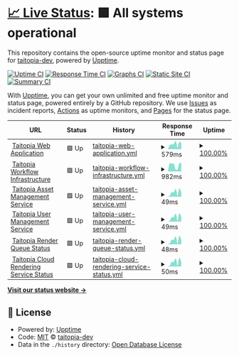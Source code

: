 # [📈 Live Status](https://status.taitopia.design): <!--live status--> **🟩 All systems operational**

This repository contains the open-source uptime monitor and status page for [taitopia-dev](https://status.taitopia.design), powered by [Upptime](https://github.com/upptime/upptime).

[![Uptime CI](https://github.com/taitopia-dev/taitopia-status-page/workflows/Uptime%20CI/badge.svg)](https://github.com/taitopia-dev/taitopia-status-page/actions?query=workflow%3A%22Uptime+CI%22)
[![Response Time CI](https://github.com/taitopia-dev/taitopia-status-page/workflows/Response%20Time%20CI/badge.svg)](https://github.com/taitopia-dev/taitopia-status-page/actions?query=workflow%3A%22Response+Time+CI%22)
[![Graphs CI](https://github.com/taitopia-dev/taitopia-status-page/workflows/Graphs%20CI/badge.svg)](https://github.com/taitopia-dev/taitopia-status-page/actions?query=workflow%3A%22Graphs+CI%22)
[![Static Site CI](https://github.com/taitopia-dev/taitopia-status-page/workflows/Static%20Site%20CI/badge.svg)](https://github.com/taitopia-dev/taitopia-status-page/actions?query=workflow%3A%22Static+Site+CI%22)
[![Summary CI](https://github.com/taitopia-dev/taitopia-status-page/workflows/Summary%20CI/badge.svg)](https://github.com/taitopia-dev/taitopia-status-page/actions?query=workflow%3A%22Summary+CI%22)

With [Upptime](https://upptime.js.org), you can get your own unlimited and free uptime monitor and status page, powered entirely by a GitHub repository. We use [Issues](https://github.com/taitopia-dev/taitopia-status-page/issues) as incident reports, [Actions](https://github.com/taitopia-dev/taitopia-status-page/actions) as uptime monitors, and [Pages](https://status.taitopia.design) for the status page.

<!--start: status pages-->
<!-- This summary is generated by Upptime (https://github.com/upptime/upptime) -->
<!-- Do not edit this manually, your changes will be overwritten -->
<!-- prettier-ignore -->
| URL | Status | History | Response Time | Uptime |
| --- | ------ | ------- | ------------- | ------ |
| <img alt="" src="https://icons.duckduckgo.com/ip3/app.taitopia.design.ico" height="13"> [Taitopia Web Application](https://app.taitopia.design) | 🟩 Up | [taitopia-web-application.yml](https://github.com/taitopia-dev/taitopia-status-page/commits/HEAD/history/taitopia-web-application.yml) | <details><summary><img alt="Response time graph" src="./graphs/taitopia-web-application/response-time-week.png" height="20"> 579ms</summary><br><a href="https://status.taitopia.design/history/taitopia-web-application"><img alt="Response time 463" src="https://img.shields.io/endpoint?url=https%3A%2F%2Fraw.githubusercontent.com%2Ftaitopia-dev%2Ftaitopia-status-page%2FHEAD%2Fapi%2Ftaitopia-web-application%2Fresponse-time.json"></a><br><a href="https://status.taitopia.design/history/taitopia-web-application"><img alt="24-hour response time 743" src="https://img.shields.io/endpoint?url=https%3A%2F%2Fraw.githubusercontent.com%2Ftaitopia-dev%2Ftaitopia-status-page%2FHEAD%2Fapi%2Ftaitopia-web-application%2Fresponse-time-day.json"></a><br><a href="https://status.taitopia.design/history/taitopia-web-application"><img alt="7-day response time 579" src="https://img.shields.io/endpoint?url=https%3A%2F%2Fraw.githubusercontent.com%2Ftaitopia-dev%2Ftaitopia-status-page%2FHEAD%2Fapi%2Ftaitopia-web-application%2Fresponse-time-week.json"></a><br><a href="https://status.taitopia.design/history/taitopia-web-application"><img alt="30-day response time 546" src="https://img.shields.io/endpoint?url=https%3A%2F%2Fraw.githubusercontent.com%2Ftaitopia-dev%2Ftaitopia-status-page%2FHEAD%2Fapi%2Ftaitopia-web-application%2Fresponse-time-month.json"></a><br><a href="https://status.taitopia.design/history/taitopia-web-application"><img alt="1-year response time 463" src="https://img.shields.io/endpoint?url=https%3A%2F%2Fraw.githubusercontent.com%2Ftaitopia-dev%2Ftaitopia-status-page%2FHEAD%2Fapi%2Ftaitopia-web-application%2Fresponse-time-year.json"></a></details> | <details><summary><a href="https://status.taitopia.design/history/taitopia-web-application">100.00%</a></summary><a href="https://status.taitopia.design/history/taitopia-web-application"><img alt="All-time uptime 100.00%" src="https://img.shields.io/endpoint?url=https%3A%2F%2Fraw.githubusercontent.com%2Ftaitopia-dev%2Ftaitopia-status-page%2FHEAD%2Fapi%2Ftaitopia-web-application%2Fuptime.json"></a><br><a href="https://status.taitopia.design/history/taitopia-web-application"><img alt="24-hour uptime 100.00%" src="https://img.shields.io/endpoint?url=https%3A%2F%2Fraw.githubusercontent.com%2Ftaitopia-dev%2Ftaitopia-status-page%2FHEAD%2Fapi%2Ftaitopia-web-application%2Fuptime-day.json"></a><br><a href="https://status.taitopia.design/history/taitopia-web-application"><img alt="7-day uptime 100.00%" src="https://img.shields.io/endpoint?url=https%3A%2F%2Fraw.githubusercontent.com%2Ftaitopia-dev%2Ftaitopia-status-page%2FHEAD%2Fapi%2Ftaitopia-web-application%2Fuptime-week.json"></a><br><a href="https://status.taitopia.design/history/taitopia-web-application"><img alt="30-day uptime 100.00%" src="https://img.shields.io/endpoint?url=https%3A%2F%2Fraw.githubusercontent.com%2Ftaitopia-dev%2Ftaitopia-status-page%2FHEAD%2Fapi%2Ftaitopia-web-application%2Fuptime-month.json"></a><br><a href="https://status.taitopia.design/history/taitopia-web-application"><img alt="1-year uptime 100.00%" src="https://img.shields.io/endpoint?url=https%3A%2F%2Fraw.githubusercontent.com%2Ftaitopia-dev%2Ftaitopia-status-page%2FHEAD%2Fapi%2Ftaitopia-web-application%2Fuptime-year.json"></a></details>
| <img alt="" src="https://icons.duckduckgo.com/ip3/status-api.taitopia.design.ico" height="13"> [Taitopia Workflow Infrastructure](https://status-api.taitopia.design/health/workflow) | 🟩 Up | [taitopia-workflow-infrastructure.yml](https://github.com/taitopia-dev/taitopia-status-page/commits/HEAD/history/taitopia-workflow-infrastructure.yml) | <details><summary><img alt="Response time graph" src="./graphs/taitopia-workflow-infrastructure/response-time-week.png" height="20"> 982ms</summary><br><a href="https://status.taitopia.design/history/taitopia-workflow-infrastructure"><img alt="Response time 925" src="https://img.shields.io/endpoint?url=https%3A%2F%2Fraw.githubusercontent.com%2Ftaitopia-dev%2Ftaitopia-status-page%2FHEAD%2Fapi%2Ftaitopia-workflow-infrastructure%2Fresponse-time.json"></a><br><a href="https://status.taitopia.design/history/taitopia-workflow-infrastructure"><img alt="24-hour response time 1273" src="https://img.shields.io/endpoint?url=https%3A%2F%2Fraw.githubusercontent.com%2Ftaitopia-dev%2Ftaitopia-status-page%2FHEAD%2Fapi%2Ftaitopia-workflow-infrastructure%2Fresponse-time-day.json"></a><br><a href="https://status.taitopia.design/history/taitopia-workflow-infrastructure"><img alt="7-day response time 982" src="https://img.shields.io/endpoint?url=https%3A%2F%2Fraw.githubusercontent.com%2Ftaitopia-dev%2Ftaitopia-status-page%2FHEAD%2Fapi%2Ftaitopia-workflow-infrastructure%2Fresponse-time-week.json"></a><br><a href="https://status.taitopia.design/history/taitopia-workflow-infrastructure"><img alt="30-day response time 1022" src="https://img.shields.io/endpoint?url=https%3A%2F%2Fraw.githubusercontent.com%2Ftaitopia-dev%2Ftaitopia-status-page%2FHEAD%2Fapi%2Ftaitopia-workflow-infrastructure%2Fresponse-time-month.json"></a><br><a href="https://status.taitopia.design/history/taitopia-workflow-infrastructure"><img alt="1-year response time 925" src="https://img.shields.io/endpoint?url=https%3A%2F%2Fraw.githubusercontent.com%2Ftaitopia-dev%2Ftaitopia-status-page%2FHEAD%2Fapi%2Ftaitopia-workflow-infrastructure%2Fresponse-time-year.json"></a></details> | <details><summary><a href="https://status.taitopia.design/history/taitopia-workflow-infrastructure">100.00%</a></summary><a href="https://status.taitopia.design/history/taitopia-workflow-infrastructure"><img alt="All-time uptime 99.80%" src="https://img.shields.io/endpoint?url=https%3A%2F%2Fraw.githubusercontent.com%2Ftaitopia-dev%2Ftaitopia-status-page%2FHEAD%2Fapi%2Ftaitopia-workflow-infrastructure%2Fuptime.json"></a><br><a href="https://status.taitopia.design/history/taitopia-workflow-infrastructure"><img alt="24-hour uptime 100.00%" src="https://img.shields.io/endpoint?url=https%3A%2F%2Fraw.githubusercontent.com%2Ftaitopia-dev%2Ftaitopia-status-page%2FHEAD%2Fapi%2Ftaitopia-workflow-infrastructure%2Fuptime-day.json"></a><br><a href="https://status.taitopia.design/history/taitopia-workflow-infrastructure"><img alt="7-day uptime 100.00%" src="https://img.shields.io/endpoint?url=https%3A%2F%2Fraw.githubusercontent.com%2Ftaitopia-dev%2Ftaitopia-status-page%2FHEAD%2Fapi%2Ftaitopia-workflow-infrastructure%2Fuptime-week.json"></a><br><a href="https://status.taitopia.design/history/taitopia-workflow-infrastructure"><img alt="30-day uptime 100.00%" src="https://img.shields.io/endpoint?url=https%3A%2F%2Fraw.githubusercontent.com%2Ftaitopia-dev%2Ftaitopia-status-page%2FHEAD%2Fapi%2Ftaitopia-workflow-infrastructure%2Fuptime-month.json"></a><br><a href="https://status.taitopia.design/history/taitopia-workflow-infrastructure"><img alt="1-year uptime 99.80%" src="https://img.shields.io/endpoint?url=https%3A%2F%2Fraw.githubusercontent.com%2Ftaitopia-dev%2Ftaitopia-status-page%2FHEAD%2Fapi%2Ftaitopia-workflow-infrastructure%2Fuptime-year.json"></a></details>
| <img alt="" src="https://icons.duckduckgo.com/ip3/status-api.taitopia.design.ico" height="13"> [Taitopia Asset Management Service](https://status-api.taitopia.design/health/tortilla) | 🟩 Up | [taitopia-asset-management-service.yml](https://github.com/taitopia-dev/taitopia-status-page/commits/HEAD/history/taitopia-asset-management-service.yml) | <details><summary><img alt="Response time graph" src="./graphs/taitopia-asset-management-service/response-time-week.png" height="20"> 49ms</summary><br><a href="https://status.taitopia.design/history/taitopia-asset-management-service"><img alt="Response time 34" src="https://img.shields.io/endpoint?url=https%3A%2F%2Fraw.githubusercontent.com%2Ftaitopia-dev%2Ftaitopia-status-page%2FHEAD%2Fapi%2Ftaitopia-asset-management-service%2Fresponse-time.json"></a><br><a href="https://status.taitopia.design/history/taitopia-asset-management-service"><img alt="24-hour response time 75" src="https://img.shields.io/endpoint?url=https%3A%2F%2Fraw.githubusercontent.com%2Ftaitopia-dev%2Ftaitopia-status-page%2FHEAD%2Fapi%2Ftaitopia-asset-management-service%2Fresponse-time-day.json"></a><br><a href="https://status.taitopia.design/history/taitopia-asset-management-service"><img alt="7-day response time 49" src="https://img.shields.io/endpoint?url=https%3A%2F%2Fraw.githubusercontent.com%2Ftaitopia-dev%2Ftaitopia-status-page%2FHEAD%2Fapi%2Ftaitopia-asset-management-service%2Fresponse-time-week.json"></a><br><a href="https://status.taitopia.design/history/taitopia-asset-management-service"><img alt="30-day response time 39" src="https://img.shields.io/endpoint?url=https%3A%2F%2Fraw.githubusercontent.com%2Ftaitopia-dev%2Ftaitopia-status-page%2FHEAD%2Fapi%2Ftaitopia-asset-management-service%2Fresponse-time-month.json"></a><br><a href="https://status.taitopia.design/history/taitopia-asset-management-service"><img alt="1-year response time 34" src="https://img.shields.io/endpoint?url=https%3A%2F%2Fraw.githubusercontent.com%2Ftaitopia-dev%2Ftaitopia-status-page%2FHEAD%2Fapi%2Ftaitopia-asset-management-service%2Fresponse-time-year.json"></a></details> | <details><summary><a href="https://status.taitopia.design/history/taitopia-asset-management-service">100.00%</a></summary><a href="https://status.taitopia.design/history/taitopia-asset-management-service"><img alt="All-time uptime 100.00%" src="https://img.shields.io/endpoint?url=https%3A%2F%2Fraw.githubusercontent.com%2Ftaitopia-dev%2Ftaitopia-status-page%2FHEAD%2Fapi%2Ftaitopia-asset-management-service%2Fuptime.json"></a><br><a href="https://status.taitopia.design/history/taitopia-asset-management-service"><img alt="24-hour uptime 100.00%" src="https://img.shields.io/endpoint?url=https%3A%2F%2Fraw.githubusercontent.com%2Ftaitopia-dev%2Ftaitopia-status-page%2FHEAD%2Fapi%2Ftaitopia-asset-management-service%2Fuptime-day.json"></a><br><a href="https://status.taitopia.design/history/taitopia-asset-management-service"><img alt="7-day uptime 100.00%" src="https://img.shields.io/endpoint?url=https%3A%2F%2Fraw.githubusercontent.com%2Ftaitopia-dev%2Ftaitopia-status-page%2FHEAD%2Fapi%2Ftaitopia-asset-management-service%2Fuptime-week.json"></a><br><a href="https://status.taitopia.design/history/taitopia-asset-management-service"><img alt="30-day uptime 100.00%" src="https://img.shields.io/endpoint?url=https%3A%2F%2Fraw.githubusercontent.com%2Ftaitopia-dev%2Ftaitopia-status-page%2FHEAD%2Fapi%2Ftaitopia-asset-management-service%2Fuptime-month.json"></a><br><a href="https://status.taitopia.design/history/taitopia-asset-management-service"><img alt="1-year uptime 100.00%" src="https://img.shields.io/endpoint?url=https%3A%2F%2Fraw.githubusercontent.com%2Ftaitopia-dev%2Ftaitopia-status-page%2FHEAD%2Fapi%2Ftaitopia-asset-management-service%2Fuptime-year.json"></a></details>
| <img alt="" src="https://icons.duckduckgo.com/ip3/status-api.taitopia.design.ico" height="13"> [Taitopia User Management Service](https://status-api.taitopia.design/health/salsa) | 🟩 Up | [taitopia-user-management-service.yml](https://github.com/taitopia-dev/taitopia-status-page/commits/HEAD/history/taitopia-user-management-service.yml) | <details><summary><img alt="Response time graph" src="./graphs/taitopia-user-management-service/response-time-week.png" height="20"> 49ms</summary><br><a href="https://status.taitopia.design/history/taitopia-user-management-service"><img alt="Response time 33" src="https://img.shields.io/endpoint?url=https%3A%2F%2Fraw.githubusercontent.com%2Ftaitopia-dev%2Ftaitopia-status-page%2FHEAD%2Fapi%2Ftaitopia-user-management-service%2Fresponse-time.json"></a><br><a href="https://status.taitopia.design/history/taitopia-user-management-service"><img alt="24-hour response time 73" src="https://img.shields.io/endpoint?url=https%3A%2F%2Fraw.githubusercontent.com%2Ftaitopia-dev%2Ftaitopia-status-page%2FHEAD%2Fapi%2Ftaitopia-user-management-service%2Fresponse-time-day.json"></a><br><a href="https://status.taitopia.design/history/taitopia-user-management-service"><img alt="7-day response time 49" src="https://img.shields.io/endpoint?url=https%3A%2F%2Fraw.githubusercontent.com%2Ftaitopia-dev%2Ftaitopia-status-page%2FHEAD%2Fapi%2Ftaitopia-user-management-service%2Fresponse-time-week.json"></a><br><a href="https://status.taitopia.design/history/taitopia-user-management-service"><img alt="30-day response time 39" src="https://img.shields.io/endpoint?url=https%3A%2F%2Fraw.githubusercontent.com%2Ftaitopia-dev%2Ftaitopia-status-page%2FHEAD%2Fapi%2Ftaitopia-user-management-service%2Fresponse-time-month.json"></a><br><a href="https://status.taitopia.design/history/taitopia-user-management-service"><img alt="1-year response time 33" src="https://img.shields.io/endpoint?url=https%3A%2F%2Fraw.githubusercontent.com%2Ftaitopia-dev%2Ftaitopia-status-page%2FHEAD%2Fapi%2Ftaitopia-user-management-service%2Fresponse-time-year.json"></a></details> | <details><summary><a href="https://status.taitopia.design/history/taitopia-user-management-service">100.00%</a></summary><a href="https://status.taitopia.design/history/taitopia-user-management-service"><img alt="All-time uptime 100.00%" src="https://img.shields.io/endpoint?url=https%3A%2F%2Fraw.githubusercontent.com%2Ftaitopia-dev%2Ftaitopia-status-page%2FHEAD%2Fapi%2Ftaitopia-user-management-service%2Fuptime.json"></a><br><a href="https://status.taitopia.design/history/taitopia-user-management-service"><img alt="24-hour uptime 100.00%" src="https://img.shields.io/endpoint?url=https%3A%2F%2Fraw.githubusercontent.com%2Ftaitopia-dev%2Ftaitopia-status-page%2FHEAD%2Fapi%2Ftaitopia-user-management-service%2Fuptime-day.json"></a><br><a href="https://status.taitopia.design/history/taitopia-user-management-service"><img alt="7-day uptime 100.00%" src="https://img.shields.io/endpoint?url=https%3A%2F%2Fraw.githubusercontent.com%2Ftaitopia-dev%2Ftaitopia-status-page%2FHEAD%2Fapi%2Ftaitopia-user-management-service%2Fuptime-week.json"></a><br><a href="https://status.taitopia.design/history/taitopia-user-management-service"><img alt="30-day uptime 100.00%" src="https://img.shields.io/endpoint?url=https%3A%2F%2Fraw.githubusercontent.com%2Ftaitopia-dev%2Ftaitopia-status-page%2FHEAD%2Fapi%2Ftaitopia-user-management-service%2Fuptime-month.json"></a><br><a href="https://status.taitopia.design/history/taitopia-user-management-service"><img alt="1-year uptime 100.00%" src="https://img.shields.io/endpoint?url=https%3A%2F%2Fraw.githubusercontent.com%2Ftaitopia-dev%2Ftaitopia-status-page%2FHEAD%2Fapi%2Ftaitopia-user-management-service%2Fuptime-year.json"></a></details>
| <img alt="" src="https://icons.duckduckgo.com/ip3/status-api.taitopia.design.ico" height="13"> [Taitopia Render Queue Status](https://status-api.taitopia.design/health/camote) | 🟩 Up | [taitopia-render-queue-status.yml](https://github.com/taitopia-dev/taitopia-status-page/commits/HEAD/history/taitopia-render-queue-status.yml) | <details><summary><img alt="Response time graph" src="./graphs/taitopia-render-queue-status/response-time-week.png" height="20"> 48ms</summary><br><a href="https://status.taitopia.design/history/taitopia-render-queue-status"><img alt="Response time 33" src="https://img.shields.io/endpoint?url=https%3A%2F%2Fraw.githubusercontent.com%2Ftaitopia-dev%2Ftaitopia-status-page%2FHEAD%2Fapi%2Ftaitopia-render-queue-status%2Fresponse-time.json"></a><br><a href="https://status.taitopia.design/history/taitopia-render-queue-status"><img alt="24-hour response time 73" src="https://img.shields.io/endpoint?url=https%3A%2F%2Fraw.githubusercontent.com%2Ftaitopia-dev%2Ftaitopia-status-page%2FHEAD%2Fapi%2Ftaitopia-render-queue-status%2Fresponse-time-day.json"></a><br><a href="https://status.taitopia.design/history/taitopia-render-queue-status"><img alt="7-day response time 48" src="https://img.shields.io/endpoint?url=https%3A%2F%2Fraw.githubusercontent.com%2Ftaitopia-dev%2Ftaitopia-status-page%2FHEAD%2Fapi%2Ftaitopia-render-queue-status%2Fresponse-time-week.json"></a><br><a href="https://status.taitopia.design/history/taitopia-render-queue-status"><img alt="30-day response time 39" src="https://img.shields.io/endpoint?url=https%3A%2F%2Fraw.githubusercontent.com%2Ftaitopia-dev%2Ftaitopia-status-page%2FHEAD%2Fapi%2Ftaitopia-render-queue-status%2Fresponse-time-month.json"></a><br><a href="https://status.taitopia.design/history/taitopia-render-queue-status"><img alt="1-year response time 33" src="https://img.shields.io/endpoint?url=https%3A%2F%2Fraw.githubusercontent.com%2Ftaitopia-dev%2Ftaitopia-status-page%2FHEAD%2Fapi%2Ftaitopia-render-queue-status%2Fresponse-time-year.json"></a></details> | <details><summary><a href="https://status.taitopia.design/history/taitopia-render-queue-status">100.00%</a></summary><a href="https://status.taitopia.design/history/taitopia-render-queue-status"><img alt="All-time uptime 100.00%" src="https://img.shields.io/endpoint?url=https%3A%2F%2Fraw.githubusercontent.com%2Ftaitopia-dev%2Ftaitopia-status-page%2FHEAD%2Fapi%2Ftaitopia-render-queue-status%2Fuptime.json"></a><br><a href="https://status.taitopia.design/history/taitopia-render-queue-status"><img alt="24-hour uptime 100.00%" src="https://img.shields.io/endpoint?url=https%3A%2F%2Fraw.githubusercontent.com%2Ftaitopia-dev%2Ftaitopia-status-page%2FHEAD%2Fapi%2Ftaitopia-render-queue-status%2Fuptime-day.json"></a><br><a href="https://status.taitopia.design/history/taitopia-render-queue-status"><img alt="7-day uptime 100.00%" src="https://img.shields.io/endpoint?url=https%3A%2F%2Fraw.githubusercontent.com%2Ftaitopia-dev%2Ftaitopia-status-page%2FHEAD%2Fapi%2Ftaitopia-render-queue-status%2Fuptime-week.json"></a><br><a href="https://status.taitopia.design/history/taitopia-render-queue-status"><img alt="30-day uptime 100.00%" src="https://img.shields.io/endpoint?url=https%3A%2F%2Fraw.githubusercontent.com%2Ftaitopia-dev%2Ftaitopia-status-page%2FHEAD%2Fapi%2Ftaitopia-render-queue-status%2Fuptime-month.json"></a><br><a href="https://status.taitopia.design/history/taitopia-render-queue-status"><img alt="1-year uptime 100.00%" src="https://img.shields.io/endpoint?url=https%3A%2F%2Fraw.githubusercontent.com%2Ftaitopia-dev%2Ftaitopia-status-page%2FHEAD%2Fapi%2Ftaitopia-render-queue-status%2Fuptime-year.json"></a></details>
| <img alt="" src="https://icons.duckduckgo.com/ip3/status-api.taitopia.design.ico" height="13"> [Taitopia Cloud Rendering Service Status](https://status-api.taitopia.design/health/taco) | 🟩 Up | [taitopia-cloud-rendering-service-status.yml](https://github.com/taitopia-dev/taitopia-status-page/commits/HEAD/history/taitopia-cloud-rendering-service-status.yml) | <details><summary><img alt="Response time graph" src="./graphs/taitopia-cloud-rendering-service-status/response-time-week.png" height="20"> 50ms</summary><br><a href="https://status.taitopia.design/history/taitopia-cloud-rendering-service-status"><img alt="Response time 40" src="https://img.shields.io/endpoint?url=https%3A%2F%2Fraw.githubusercontent.com%2Ftaitopia-dev%2Ftaitopia-status-page%2FHEAD%2Fapi%2Ftaitopia-cloud-rendering-service-status%2Fresponse-time.json"></a><br><a href="https://status.taitopia.design/history/taitopia-cloud-rendering-service-status"><img alt="24-hour response time 73" src="https://img.shields.io/endpoint?url=https%3A%2F%2Fraw.githubusercontent.com%2Ftaitopia-dev%2Ftaitopia-status-page%2FHEAD%2Fapi%2Ftaitopia-cloud-rendering-service-status%2Fresponse-time-day.json"></a><br><a href="https://status.taitopia.design/history/taitopia-cloud-rendering-service-status"><img alt="7-day response time 50" src="https://img.shields.io/endpoint?url=https%3A%2F%2Fraw.githubusercontent.com%2Ftaitopia-dev%2Ftaitopia-status-page%2FHEAD%2Fapi%2Ftaitopia-cloud-rendering-service-status%2Fresponse-time-week.json"></a><br><a href="https://status.taitopia.design/history/taitopia-cloud-rendering-service-status"><img alt="30-day response time 40" src="https://img.shields.io/endpoint?url=https%3A%2F%2Fraw.githubusercontent.com%2Ftaitopia-dev%2Ftaitopia-status-page%2FHEAD%2Fapi%2Ftaitopia-cloud-rendering-service-status%2Fresponse-time-month.json"></a><br><a href="https://status.taitopia.design/history/taitopia-cloud-rendering-service-status"><img alt="1-year response time 40" src="https://img.shields.io/endpoint?url=https%3A%2F%2Fraw.githubusercontent.com%2Ftaitopia-dev%2Ftaitopia-status-page%2FHEAD%2Fapi%2Ftaitopia-cloud-rendering-service-status%2Fresponse-time-year.json"></a></details> | <details><summary><a href="https://status.taitopia.design/history/taitopia-cloud-rendering-service-status">100.00%</a></summary><a href="https://status.taitopia.design/history/taitopia-cloud-rendering-service-status"><img alt="All-time uptime 99.38%" src="https://img.shields.io/endpoint?url=https%3A%2F%2Fraw.githubusercontent.com%2Ftaitopia-dev%2Ftaitopia-status-page%2FHEAD%2Fapi%2Ftaitopia-cloud-rendering-service-status%2Fuptime.json"></a><br><a href="https://status.taitopia.design/history/taitopia-cloud-rendering-service-status"><img alt="24-hour uptime 100.00%" src="https://img.shields.io/endpoint?url=https%3A%2F%2Fraw.githubusercontent.com%2Ftaitopia-dev%2Ftaitopia-status-page%2FHEAD%2Fapi%2Ftaitopia-cloud-rendering-service-status%2Fuptime-day.json"></a><br><a href="https://status.taitopia.design/history/taitopia-cloud-rendering-service-status"><img alt="7-day uptime 100.00%" src="https://img.shields.io/endpoint?url=https%3A%2F%2Fraw.githubusercontent.com%2Ftaitopia-dev%2Ftaitopia-status-page%2FHEAD%2Fapi%2Ftaitopia-cloud-rendering-service-status%2Fuptime-week.json"></a><br><a href="https://status.taitopia.design/history/taitopia-cloud-rendering-service-status"><img alt="30-day uptime 100.00%" src="https://img.shields.io/endpoint?url=https%3A%2F%2Fraw.githubusercontent.com%2Ftaitopia-dev%2Ftaitopia-status-page%2FHEAD%2Fapi%2Ftaitopia-cloud-rendering-service-status%2Fuptime-month.json"></a><br><a href="https://status.taitopia.design/history/taitopia-cloud-rendering-service-status"><img alt="1-year uptime 99.38%" src="https://img.shields.io/endpoint?url=https%3A%2F%2Fraw.githubusercontent.com%2Ftaitopia-dev%2Ftaitopia-status-page%2FHEAD%2Fapi%2Ftaitopia-cloud-rendering-service-status%2Fuptime-year.json"></a></details>

<!--end: status pages-->

[**Visit our status website →**](https://status.taitopia.design)

## 📄 License

- Powered by: [Upptime](https://github.com/upptime/upptime)
- Code: [MIT](./LICENSE) © [taitopia-dev](https://status.taitopia.design)
- Data in the `./history` directory: [Open Database License](https://opendatacommons.org/licenses/odbl/1-0/)
